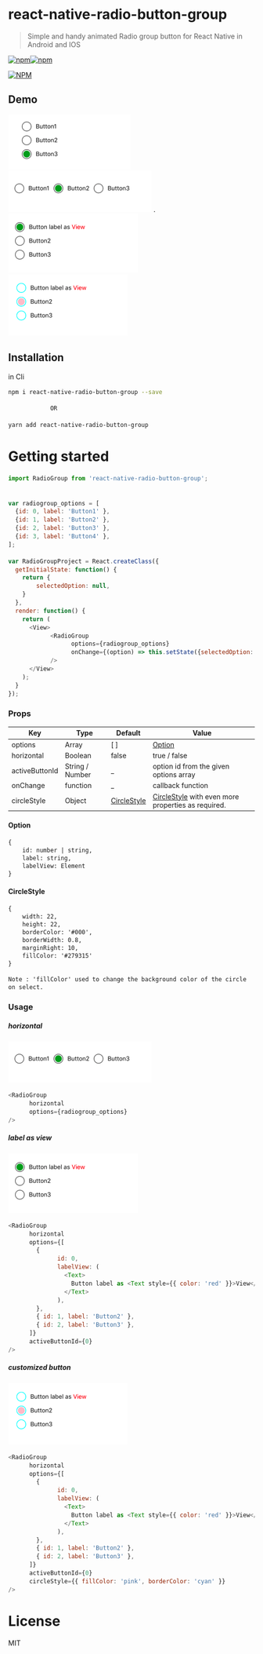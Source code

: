 # react-native-radio-button-group

> Simple and handy animated Radio group button for React Native in Android and IOS

[![npm](https://img.shields.io/npm/v/react-native-radio-button-group.svg)]()[![npm](https://img.shields.io/npm/l/react-native-radio-button-group.svg)]()

[![NPM](https://nodei.co/npm/react-native-radio-button-group.png?downloads=true&downloadRank=true&stars=true)](https://nodei.co/npm/react-native-radio-button-group/)

Demo
---

![Demo](./doc/vertical.png)![Demo](./doc/horizontal.png)
.![Demo](./doc/label_view.png)![Demo](./doc/customized.png)



## Installation

in Cli

```sh
npm i react-native-radio-button-group --save

            OR

yarn add react-native-radio-button-group
```


# Getting started

```js
import RadioGroup from 'react-native-radio-button-group';


var radiogroup_options = [
  {id: 0, label: 'Button1' },
  {id: 1, label: 'Button2' },
  {id: 2, label: 'Button3' },
  {id: 3, label: 'Button4' },
];

var RadioGroupProject = React.createClass({
  getInitialState: function() {
    return {
        selectedOption: null,
    }
  },
  render: function() {
    return (
      <View>
            <RadioGroup
                  options={radiogroup_options}
                  onChange={(option) => this.setState({selectedOption: option})}
            />
      </View>
    );
  }
});
```


### Props
Key | Type | Default | Value
--- | --- | --- | ---
options | Array | [ ] | [Option](https://github.com/Abilashinamdar/react-native-radio-button-group#react-native-radio-button-group#option)
horizontal | Boolean | false | true / false
activeButtonId | String / Number | _ | option id from the given options array
onChange | function | _ | callback function
circleStyle| Object | [CircleStyle](https://github.com/Abilashinamdar/react-native-radio-button-group#react-native-radio-button-group#circlestyle)| [CircleStyle](https://github.com/Abilashinamdar/react-native-radio-button-group#react-native-radio-button-group#circlestyle) with even more properties as required.

#### Option
```
{
    id: number | string,
    label: string,
    labelView: Element
}
```

#### CircleStyle
```
{
    width: 22,
    height: 22,
    borderColor: '#000',
    borderWidth: 0.8,
    marginRight: 10,
    fillColor: '#279315'
}

Note : 'fillColor' used to change the background color of the circle on select.
```

### Usage
##### horizontal
![Demo](./doc/horizontal.png)
```js
<RadioGroup
      horizontal
      options={radiogroup_options}
/>
```


##### label as view
![Demo](./doc/label_view.png)
```js
<RadioGroup
      horizontal
      options={[
        {
              id: 0,
              labelView: (
                <Text>
                  Button label as <Text style={{ color: 'red' }}>View</Text>
                </Text>
              ),
        },
        { id: 1, label: 'Button2' },
        { id: 2, label: 'Button3' },
      ]}
      activeButtonId={0}
/>
```

##### customized button
![Demo](./doc/customized.png)
```js
<RadioGroup
      horizontal
      options={[
        {
              id: 0,
              labelView: (
                <Text>
                  Button label as <Text style={{ color: 'red' }}>View</Text>
                </Text>
              ),
        },
        { id: 1, label: 'Button2' },
        { id: 2, label: 'Button3' },
      ]}
      activeButtonId={0}
      circleStyle={{ fillColor: 'pink', borderColor: 'cyan' }}
/>
```


# License
MIT
